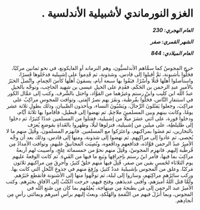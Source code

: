 <h1 dir="rtl">الغزو النورماندي لأشبيلية الأندلسية .</h1>

<h5 dir="rtl">العام الهجري:  230

الشهر القمري: صفر

العام الميلادي: 844</h5>

<p dir="rtl">خرج المجوسُ كما سمَّاهم الأندلسيُّون، وهم النرماند أو الفايكونغ، في نحو ثمانين مركبًا، فحَلُّوا بأشبونة، ثمَّ أقبلوا إلى قادس، وشذونة، ثم قَدِموا على إشبيلية فدخَلوها قَسرًا، واستأصلوا أهلَها قَتلًا وأسْرًا. فبَقُوا بها سبعة أيام، يسقونَ أهلَها كأسَ الحِمامِ. واتَّصلَ الخبَرُ بالأميرِ عبدِ الرحمن بن الحَكَم، فقَدِمَ على الخيلِ عيسى بن شهيد الحاجِب، وتوجَّه بالخيلِ عبدُ الله ابن كليب وابنُ رستم وغيرُهما من القوَّاد، واحتل بالشَّرف. وكتب إلى عمَّال الكور في استنفارِ النَّاس، فحَلُّوا بقُرطبة، ونفَرَ بهم نصرُ الفتى. وتوافت للمجوسِ مراكِبُ على مراكِبَ، وجعلوا يَقتُلونَ الرِّجالَ، ويَسْبُونَ النساء، ويأخذون الصِّبيان، وذلك بطولِ ثلاثة عشر يومًا، وكانت بينهم وبين المسلمينَ ملاحِمُ. ثم نهضوا إلى قبطيل، فأقاموا بها ثلاثةَ أيَّام، ودخلوا قورة، على اثني عشرَ ميلًا من إشبيلية، فقتلوا من المسلمين عددًا كثيرًا، ثم دخلوا إلى طليلطِة، على ميلين من إشبيلية، فنزلوها ليلًا، وظهروا بالغَداةِ بمَوضعٍ يُعرَف بالنخارين، ثم مَضَوا بمراكبهم، واعتَرَكوا مع المسلمين. فانهزم المسلمون، وقُتِلَ منهم ما لا يُحصى. ثم عادوا إلى مراكِبِهم. ثم نهضوا إلى شذونة، ومنها إلى قادس، وذلك بعد أن وجَّه الأميرُ عبدُ الرحمن قوَّادَه، فدافعهم ودافَعوه، ونُصِبَت المجانيقُ عليهم، وتوافت الأمدادُ مِن قُرطُبة إليهم. فانهزم المجوسُ، وقُتِلَ منهم نحوٌ من خمسمائة عِلجٍ، وأصيبت لهم أربعةُ مراكِبَ بما فيها، فأمر ابنُ رستم بإحراقِها وبَيعِ ما فيها من الفَيءِ. ثم كانت الوقعةُ عليهم يوم الثلاثاء لخَمسٍ بقين من صفر، قُتِلَ فيها منهم خلقٌ كثيرٌ، وأُحرِقَ مِن مراكبهم ثلاثون مَركبًا. وعلق من المجوس بإشبيليةَ عددٌ كثيرٌ، ورُفِعَ منهم في جذوعِ النَّخلِ التي كانت بها. وركب سائِرُهم مراكِبَهم، وساروا إلى لبلة، ثم توجَّهوا منها إلى الأشنونة فانقطع خَبَرُهم. ولَمَّا قتل اللهُ أميرَهم، وأفنى عديدَهم، وفتح فيهم، خرجت الكتُبُ إلى الآفاقِ بخبَرِهم. وكتب الأميرُ عبد الرحمن إلى مَن بطنجةَ مِن صِنهاجة، يُعلِمُهم بما كان مِن صُنعِ الله في المجوس، وبما أَنزَلَ فيهم من النِّقمةِ والهَلَكةِ، وبعثَ إليهم برأسِ أميرِهم وبمائتي رأسٍ مِن أنجادِهم.</p></br>
